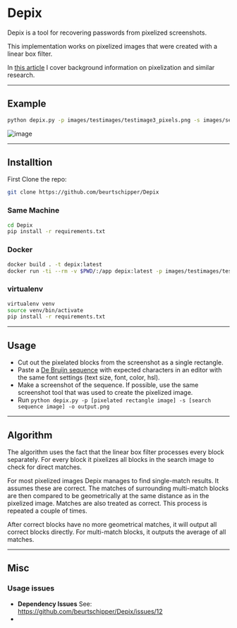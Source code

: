 # Depix

Depix is a tool for recovering passwords from pixelized screenshots.

This implementation works on pixelized images that were created with a linear box filter.

In [this article](https://www.linkedin.com/pulse/recovering-passwords-from-pixelized-screenshots-sipke-mellema) I cover background information on pixelization and similar research.

---

## Example

```Bash
python depix.py -p images/testimages/testimage3_pixels.png -s images/searchimages/debruinseq_notepad_Windows10_closeAndSpaced.png -o output.png
```

![image](docs/img/Recovering_prototype_latest.png)

---

## Installtion
First Clone the repo:
```Bash
git clone https://github.com/beurtschipper/Depix
```
### Same Machine
```Bash
cd Depix
pip install -r requirements.txt
```

### Docker
```Bash
docker build . -t depix:latest
docker run -ti --rm -v $PWD/:/app depix:latest -p images/testimages/testimage3_pixels.png -s images/searchimages/debruinseq_notepad_Windows10_closeAndSpaced.png -o output.png
```

### virtualenv
```Bash
virtualenv venv
source venv/bin/activate
pip install -r requirements.txt
```

---

## Usage

* Cut out the pixelated blocks from the screenshot as a single rectangle.
* Paste a [De Bruijn sequence](https://damip.net/article-de-bruijn-sequence) with expected characters in an editor with the same font settings (text size, font, color, hsl).
* Make a screenshot of the sequence. If possible, use the same screenshot tool that was used to create the pixelized image.
* Run `python depix.py -p [pixelated rectangle image] -s [search sequence image] -o output.png`

---

## Algorithm

The algorithm uses the fact that the linear box filter processes every block separately. For every block it pixelizes all blocks in the search image to check for direct matches.

For most pixelized images Depix manages to find single-match results. It assumes these are correct. The matches of surrounding multi-match blocks are then compared to be geometrically at the same distance as in the pixelized image. Matches are also treated as correct. This process is repeated a couple of times.

After correct blocks have no more geometrical matches, it will output all correct blocks directly. For multi-match blocks, it outputs the average of all matches.

---

## Misc

### Usage issues

* **Dependency Issues** See: https://github.com/beurtschipper/Depix/issues/12
* 
